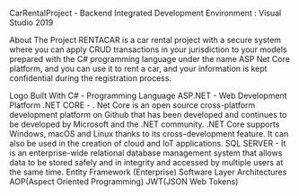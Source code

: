 CarRentalProject - Backend
Integrated Development Environment : Visual Studio 2019

About The Project
RENTACAR is a car rental project with a secure system where you can apply CRUD transactions in your jurisdiction to your models prepared with the C# programming language under the name ASP Net Core platform, and you can use it to rent a car, and your information is kept confidential during the registration process.

Logo
Built With
C# - Programming Language
ASP.NET - Web Development Platform
.NET CORE - . Net Core is an open source cross-platform development platform on Github that has been developed and continues to be developed by Microsoft and the .NET community. .NET Core supports Windows, macOS and Linux thanks to its cross-development feature. It can also be used in the creation of cloud and IoT applications.
SQL SERVER - It is an enterprise-wide relational database management system that allows data to be stored safely and in integrity and accessed by multiple users at the same time.
Entity Framework
(Enterprise) Software Layer Architectures
AOP(Aspect Oriented Programming)
JWT(JSON Web Tokens)
